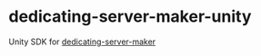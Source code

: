 # dedicating-server-maker-unity
Unity SDK for [dedicating-server-maker](https://github.com/insthync/dedicating-server-maker)
